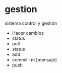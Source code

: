 # gestion
sistema control y gestión
- Hacer cambios
- status
- pull
- status
- add
- commit -m [mensaje]
- push
